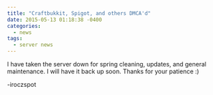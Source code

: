 ```yaml
---
title: "Craftbukkit, Spigot, and others DMCA'd"
date: 2015-05-13 01:18:38 -0400
categories:
  - news
tags:
  - server news
---
```


I have taken the server down for spring cleaning, updates, and general maintenance. I will have it back up soon. Thanks for your patience :)

-iroczspot